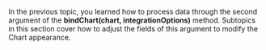 In the previous topic, you learned how to process data through the second argument of the **bindChart(chart, integrationOptions)** method. Subtopics in this section cover how to adjust the fields of this argument to modify the Chart appearance.